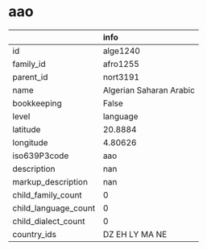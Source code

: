# aao
|                      | info                    |
|:---------------------|:------------------------|
| id                   | alge1240                |
| family_id            | afro1255                |
| parent_id            | nort3191                |
| name                 | Algerian Saharan Arabic |
| bookkeeping          | False                   |
| level                | language                |
| latitude             | 20.8884                 |
| longitude            | 4.80626                 |
| iso639P3code         | aao                     |
| description          | nan                     |
| markup_description   | nan                     |
| child_family_count   | 0                       |
| child_language_count | 0                       |
| child_dialect_count  | 0                       |
| country_ids          | DZ EH LY MA NE          |